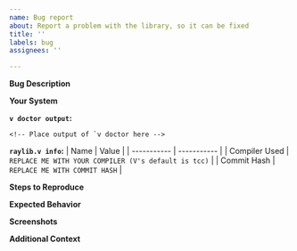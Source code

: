 ```yaml
---
name: Bug report
about: Report a problem with the library, so it can be fixed
title: ''
labels: bug
assignees: ''

---
```

<!--
DO NOT IGNORE THIS TEMPLATE!
Ignoring the issue template will lead to your issue being closed and ignored
-->

**Bug Description**
<!-- Make sure you are concise, but don't miss important details. -->

**Your System**

**`v doctor output`:**
```
<!-- Place output of `v doctor here -->
```

**`raylib.v info`:**
| Name        | Value       |
| ----------- | ----------- |
| Compiler Used | `REPLACE ME WITH YOUR COMPILER (V's default is tcc)`      |
| Commit Hash   | `REPLACE ME WITH COMMIT HASH`        |

<!-- Also include other system details you deem relevant to your issue. -->

**Steps to Reproduce**
<!--
Describe the way to reproduce your behaviour.
Include relevant code, as well as compiler flags and steps.
Include any other libraries used here
-->
**Expected Behavior**
<!--A clear and concise description of what you expected to happen.-->

**Screenshots**
<!--
If applicable, add screenshots to help explain your problem.
Please do not screenshot your code, instead place it in code blocks under **Steps to Reproduce**
This section should be removed, not left blank if unused
-->

**Additional Context**
<!-- Add any other context about the problem here. This section should be removed, not left blank if unused -->
